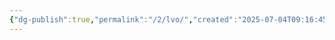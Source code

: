 ```yaml
---
{"dg-publish":true,"permalink":"/2/lvo/","created":"2025-07-04T09:16:45.130+09:00","updated":"2025-07-05T01:14:23.067+09:00"}
---
```


